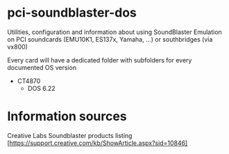 # pci-soundblaster-dos
Utilities, configuration and information about using SoundBlaster Emulation on PCI soundcards (EMU10K1, ES137x, Yamaha, ...) or southbridges (via vx800)

Every card will have a dedicated folder with subfolders for every documented OS version

- CT4870
  - DOS 6.22


# Information sources

Creative Labs Soundblaster products listing [https://support.creative.com/kb/ShowArticle.aspx?sid=10846]
